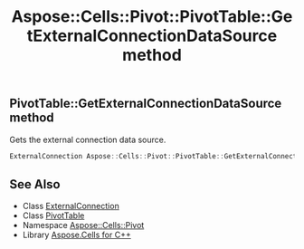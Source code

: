 ﻿---
title: Aspose::Cells::Pivot::PivotTable::GetExternalConnectionDataSource method
linktitle: GetExternalConnectionDataSource
second_title: Aspose.Cells for C++ API Reference
description: 'Aspose::Cells::Pivot::PivotTable::GetExternalConnectionDataSource method. Gets the external connection data source in C++.'
type: docs
weight: 13000
url: /cpp/aspose.cells.pivot/pivottable/getexternalconnectiondatasource/
---
## PivotTable::GetExternalConnectionDataSource method


Gets the external connection data source.

```cpp
ExternalConnection Aspose::Cells::Pivot::PivotTable::GetExternalConnectionDataSource()
```

## See Also

* Class [ExternalConnection](../../../aspose.cells.externalconnections/externalconnection/)
* Class [PivotTable](../)
* Namespace [Aspose::Cells::Pivot](../../)
* Library [Aspose.Cells for C++](../../../)
